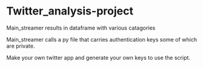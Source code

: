 # Twitter_analysis-project

Main_streamer results in dataframe with various catagories

Main_streamer calls a py file that carries authentication keys some of which are private.  

Make your own twitter app and generate your own keys to use the script.  
